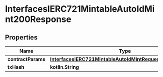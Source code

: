 
# InterfacesIERC721MintableAutoIdMint200Response

## Properties
Name | Type | Description | Notes
------------ | ------------- | ------------- | -------------
**contractParams** | [**InterfacesIERC721MintableAutoIdMintRequestContractParams**](InterfacesIERC721MintableAutoIdMintRequestContractParams.md) |  | 
**txHash** | **kotlin.String** |  | 



